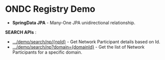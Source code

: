 # ONDC Registry Demo
* **SpringData JPA** - Many-One JPA unidirectional relationship.

**SEARCH APIs** :
* [.../demo/search/np/{npId}]() - Get Network Participant details based on Id. 
* [.../demo/search/np?domain={domainId}]() - Get the list of Network Participants for a specific domain.